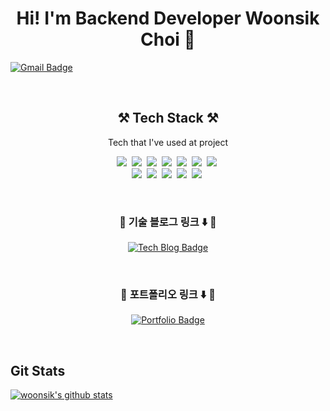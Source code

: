 <h1 align="center">Hi! I'm Backend Developer Woonsik Choi 🐳</h1>

[![Gmail Badge](https://img.shields.io/badge/Gmail-d14836?style=flat-square&logo=Gmail&logoColor=white&link=mailto:woonsik.dev@gmail.com)](mailto:woonsik.dev@gmail.com)

<br>

<h2 align="center"> ⚒️ Tech Stack ⚒️ </h2>

<p align = "center"> Tech that I've used at project </p>

<p align="center">
  <img src="https://img.shields.io/badge/Java-ED8B00?style=flat-square&logo=java&logoColor=white"/></a>&nbsp
  <img src="https://img.shields.io/badge/Spring-6DB33F?style=flat-square&logo=spring&logoColor=white"/></a>&nbsp
  <img src="https://img.shields.io/badge/Spring_Boot-F2F4F9?style=flat-square&logo=spring-boot"/></a>&nbsp
  <img src="https://img.shields.io/badge/MySQL-00000F?style=flat-square&logo=mysql&logoColor=white"/></a>&nbsp
  <img src="https://img.shields.io/badge/Swagger-85EA2D?style=flat-square&logo=Swagger&logoColor=white"/></a>&nbsp
  <img src="https://img.shields.io/badge/gradle-02303A?style=flat-square&logo=gradle&logoColor=white"/></a>&nbsp
  <img src="https://img.shields.io/badge/Junit5-25A162?style=flat-square&logo=junit5&logoColor=white"/></a>&nbsp
  <br>
  <img src="https://img.shields.io/badge/Amazon_AWS-232F3E?style=flat-square&logo=amazon-aws&logoColor=white"/></a>&nbsp
  <img src="https://img.shields.io/badge/Docker-2CA5E0?style=flat-square&logo=docker&logoColor=white"/></a>&nbsp
  <img src="https://img.shields.io/badge/Jenkins-D24939?style=flat-square&logo=Jenkins&logoColor=white"/></a>&nbsp
  <img src="https://img.shields.io/badge/GitHub-100000?style=flat-square&logo=github&logoColor=white"/></a>&nbsp
  <img src="https://img.shields.io/badge/Linux-FCC624?style=flat-square&logo=linux&logoColor=black"/></a>&nbsp
</p>

<br>

<h3 align="center">🍒 기술 블로그 링크 ⬇️ 🍒</h3>

<div align=center>

  [![Tech Blog Badge](https://img.shields.io/badge/-Woonsik%20Tech%20Blog-black?style=for-the-badge&link=https://ws-pace.tistory.com/)](https://ws-pace.tistory.com/) 
  
</div>

<br>

<h3 align="center">📕 포트폴리오 링크 ⬇️ 📕</h3>

<div align=center>
  
  [![Portfolio Badge](https://img.shields.io/badge/-Woonsik%20Portfolio-black?style=for-the-badge&link=https://www.notion.so/woonsik/a0d8790f0e8e4f21bf3e8f599aa77a33/)](https://www.notion.so/woonsik/a0d8790f0e8e4f21bf3e8f599aa77a33/) 
  
</div>

<br>

## Git Stats
[![woonsik's github stats](https://github-readme-stats.vercel.app/api?username=choiwoonsik)](https://github.com/choiwoonsik/github-readme-stats)

<!--

<img src="https://img.shields.io/badge/C-00599C?style=flat-square&logo=c&logoColor=white"/></a>&nbsp
[![Tech Blog Badge](http://img.shields.io/badge/-Tech%20blog-black?style=flat-square&logo=github&link=https://zzsza.github.io/)](https://zzsza.github.io/)
<img src="https://img.shields.io/badge/쓰고자하는_텍스트-컬러코드?style=flat-square&logo=simpleicons에서_아이콘이름&logoColor=white"/></a>&nbsp 

**choiwoonsik/choiwoonsik** is a ✨ _special_ ✨ repository because its `README.md` (this file) appears on your GitHub profile.

Here are some ideas to get you started:

- 🔭 I’m currently working on ...
- 🌱 I’m currently learning ...
- 👯 I’m looking to collaborate on ...
- 🤔 I’m looking for help with ...
- 💬 Ask me about ...
- 📫 How to reach me: ...
- 😄 Pronouns: ...
- ⚡ Fun fact: ...
-->
